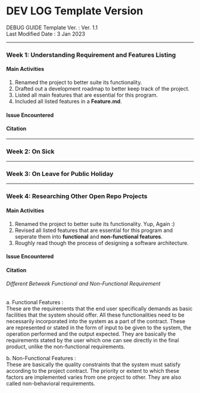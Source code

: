 # DEV LOG Template Version
DEBUG GUIDE Template Ver.   : Ver. 1.1 <br>
Last Modified Date          : 3 Jan 2023 <br>

---------------------------------------------------
### Week 1: Understanding Requirement and Features Listing
#### Main Activities
1. Renamed the project to better suite its functionality.
2. Drafted out a development roadmap to better keep track of the project.
3. Listed all main features that are essential for this program.
4. Included all listed features in a **Feature.md**.

#### Issue Encountered
#### Citation

---------------------------------------------------
### Week 2: On Sick
---------------------------------------------------
### Week 3: On Leave for Public Holiday
---------------------------------------------------
### Week 4: Researching Other Open Repo Projects
#### Main Activities
1. Renamed the project to better suite its functionality. Yup, Again :)
2. Revised all listed features that are essential for this program and seperate them into **functional** and **non-functional features**. 
3. Roughly read though the process of designing a software architecture.

#### Issue Encountered
#### Citation
###### Different Betweek Functional and Non-Functional Requirement
  a. Functional Features      : <br>
These are the requirements that the end user specifically demands as basic facilities that the system should offer. All these functionalities need to be necessarily incorporated into the system as a part of the contract. These are represented or stated in the form of input to be given to the system, the operation performed and the output expected. They are basically the requirements stated by the user which one can see directly in the final product, unlike the non-functional requirements.

  b. Non-Functional Features  : <br>
  These are basically the quality constraints that the system must satisfy according to the project contract. The priority or extent to which these factors are implemented varies from one project to other. They are also called non-behavioral requirements.
